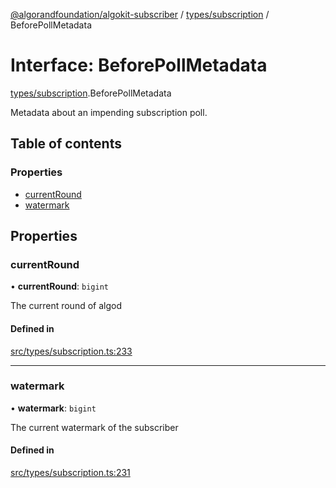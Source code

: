 [@algorandfoundation/algokit-subscriber](../README.md) / [types/subscription](../modules/types_subscription.md) / BeforePollMetadata

# Interface: BeforePollMetadata

[types/subscription](../modules/types_subscription.md).BeforePollMetadata

Metadata about an impending subscription poll.

## Table of contents

### Properties

- [currentRound](types_subscription.BeforePollMetadata.md#currentround)
- [watermark](types_subscription.BeforePollMetadata.md#watermark)

## Properties

### currentRound

• **currentRound**: `bigint`

The current round of algod

#### Defined in

[src/types/subscription.ts:233](https://github.com/algorandfoundation/algokit-subscriber-ts/blob/main/src/types/subscription.ts#L233)

___

### watermark

• **watermark**: `bigint`

The current watermark of the subscriber

#### Defined in

[src/types/subscription.ts:231](https://github.com/algorandfoundation/algokit-subscriber-ts/blob/main/src/types/subscription.ts#L231)
